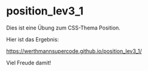 # position_lev3_1

Dies ist eine Übung zum CSS-Thema Position.

Hier ist das Ergebnis:

https://werthmannsupercode.github.io/position_lev3_1/

Viel Freude damit!
